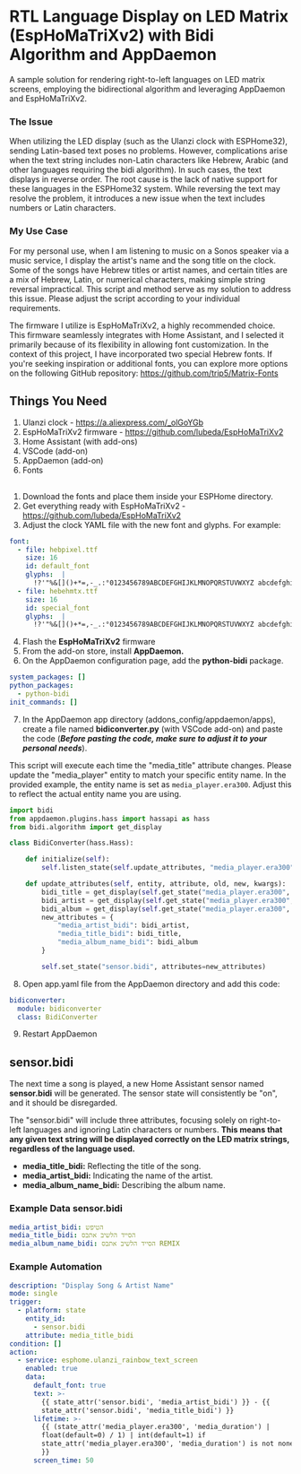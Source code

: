 # RTL Language Display on LED Matrix (EspHoMaTriXv2) with Bidi Algorithm and AppDaemon
A sample solution for rendering right-to-left languages on LED matrix screens, employing the bidirectional algorithm and leveraging AppDaemon and EspHoMaTriXv2.
### The Issue
When utilizing the LED display (such as the Ulanzi clock with ESPHome32), sending Latin-based text poses no problems. However, complications arise when the text string includes non-Latin characters like Hebrew, Arabic (and other languages requiring the bidi algorithm). In such cases, the text displays in reverse order. The root cause is the lack of native support for these languages in the ESPHome32 system.
While reversing the text may resolve the problem, it introduces a new issue when the text includes numbers or Latin characters.
### My Use Case
For my personal use, when I am listening to music on a Sonos speaker via a music service, I display the artist's name and the song title on the clock. Some of the songs have Hebrew titles or artist names, and certain titles are a mix of Hebrew, Latin, or numerical characters, making simple string reversal impractical.
This script and method serve as my solution to address this issue. Please adjust the script according to your individual requirements.

The firmware I utilize is EspHoMaTriXv2, a highly recommended choice. This firmware seamlessly integrates with Home Assistant, and I selected it primarily because of its flexibility in allowing font customization. In the context of this project, I have incorporated two special Hebrew fonts. If you're seeking inspiration or additional fonts, you can explore more options on the following GitHub repository: https://github.com/trip5/Matrix-Fonts
## Things You Need
1. Ulanzi clock - https://a.aliexpress.com/_olGoYGb
2. EspHoMaTriXv2 firmware - https://github.com/lubeda/EspHoMaTriXv2
3. Home Assistant (with add-ons)
4. VSCode (add-on)
5. AppDaemon (add-on)
6. Fonts
## 
1. Download the fonts and place them inside your ESPHome directory.
2. Get everything ready with EspHoMaTriXv2 - https://github.com/lubeda/EspHoMaTriXv2
3. Adjust the clock YAML file with the new font and glyphs. 
For example:
```yaml
font:
  - file: hebpixel.ttf
    size: 16
    id: default_font
    glyphs:  |
      !?'"%&[]()+*=,-_.:°0123456789ABCDEFGHIJKLMNOPQRSTUVWXYZ abcdefghijklmnÖÄÜöäüèéēøopqrstuvwxyzאבגדהוזחטיכךלמםנןסעפףצץקרשת@$<>|\/
  - file: hebehmtx.ttf
    size: 16
    id: special_font
    glyphs:  |
      !?'"%&[]()+*=,-_.:°0123456789ABCDEFGHIJKLMNOPQRSTUVWXYZ abcdefghijklmnopqrstuvwxyzאבגדהוזחטיכךלמםנןסעפףצץקרשת@$<>|\/
```
4. Flash the **EspHoMaTriXv2** firmware
5. From the add-on store, install **AppDaemon.**
6. On the AppDaemon configuration page, add the **python-bidi** package.
```yaml
system_packages: []
python_packages:
  - python-bidi
init_commands: []
```
7. In the AppDaemon app directory (addons_config/appdaemon/apps), create a file named **bidiconverter.py** (with VSCode add-on) and paste the code (***Before pasting the code, make sure to adjust it to your personal needs***).

This script will execute each time the "media_title" attribute changes. Please update the "media_player" entity to match your specific entity name. In the provided example, the entity name is set as `media_player.era300`. Adjust this to reflect the actual entity name you are using.
```py
import bidi
from appdaemon.plugins.hass import hassapi as hass
from bidi.algorithm import get_display

class BidiConverter(hass.Hass):

    def initialize(self):
        self.listen_state(self.update_attributes, "media_player.era300", attribute='media_title')

    def update_attributes(self, entity, attribute, old, new, kwargs):
        bidi_title = get_display(self.get_state("media_player.era300", attribute="media_title"))
        bidi_artist = get_display(self.get_state("media_player.era300", attribute="media_artist"))
        bidi_album = get_display(self.get_state("media_player.era300", attribute="media_album_name"))
        new_attributes = {
            "media_artist_bidi": bidi_artist,
            "media_title_bidi": bidi_title,
            "media_album_name_bidi": bidi_album 
        }

        self.set_state("sensor.bidi", attributes=new_attributes)
```
8. Open app.yaml file from the AppDaemon directory and add this code:
```yaml
bidiconverter:
  module: bidiconverter
  class: BidiConverter
```
9. Restart AppDaemon
## sensor.bidi
The next time a song is played, a new Home Assistant sensor named **sensor.bidi** will be generated. The sensor state will consistently be "on", and it should be disregarded.

The "sensor.bidi" will include three attributes, focusing solely on right-to-left languages and ignoring Latin characters or numbers. 
**This means that any given text string will be displayed correctly on the LED matrix strings, regardless of the language used.**
* **media_title_bidi:** Reflecting the title of the song.
* **media_artist_bidi:** Indicating the name of the artist.
* **media_album_name_bidi:** Describing the album name.

### Example Data sensor.bidi
```yaml
media_artist_bidi: הטיפש
media_title_bidi: הסייד הלשיב אתבס
media_album_name_bidi: הסייד הלשיב אתבס REMIX
```
### Example Automation
```yaml
description: "Display Song & Artist Name"
mode: single
trigger:
  - platform: state
    entity_id:
      - sensor.bidi
    attribute: media_title_bidi
condition: []
action:
  - service: esphome.ulanzi_rainbow_text_screen
    enabled: true
    data:
      default_font: true
      text: >-
        {{ state_attr('sensor.bidi', 'media_artist_bidi') }} - {{
        state_attr('sensor.bidi', 'media_title_bidi') }}
      lifetime: >-
        {{ (state_attr('media_player.era300', 'media_duration') |
        float(default=0) / 1) | int(default=1) if
        state_attr('media_player.era300', 'media_duration') is not none else 60
        }}
      screen_time: 50
```
